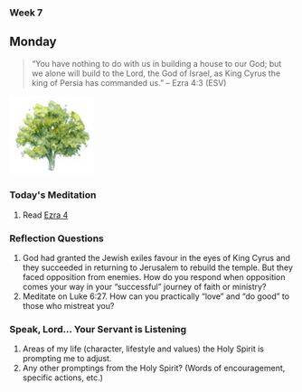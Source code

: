 ### Week 7

## Monday

>  “You have nothing to do with us in building a house to our God; but we alone will build to the Lord, the God of Israel, as King Cyrus the king of Persia has commanded us.” – Ezra 4:3 (ESV)

<img src="/assets/img/tree.png" style="width: 150px">

### Today's Meditation
1. Read <a href="https://www.biblegateway.com/passage/?search=Ezra+4&version=ESV" target="_blank">Ezra 4</a>


### Reflection Questions
1. God had granted the Jewish exiles favour in the eyes of King Cyrus and they succeeded in returning to Jerusalem to rebuild the temple. But they faced opposition from enemies. How do you respond when opposition comes your way in your “successful” journey of faith or ministry?
2. Meditate on Luke 6:27. How can you practically “love” and “do good” to those who mistreat you?

### Speak, Lord... Your Servant is Listening
1. Areas of my life (character, lifestyle and values) the Holy Spirit is prompting me to adjust.
2. Any other promptings from the Holy Spirit? (Words of encouragement, specific actions, etc.)